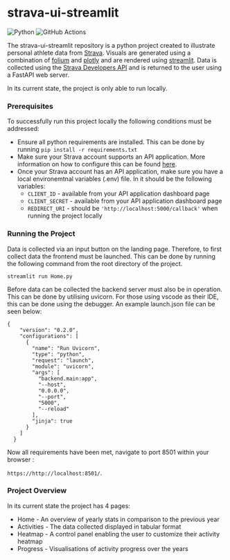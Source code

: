# strava-ui-streamlit

![Python](https://img.shields.io/badge/python-3670A0?style=for-the-badge&logo=python&logoColor=ffdd54)
![GitHub Actions](https://img.shields.io/badge/github%20actions-%232671E5.svg?style=for-the-badge&logo=githubactions&logoColor=white)

The strava-ui-streamlit repository is a python project created to illustrate personal athlete data from [Strava](https://www.strava.com/). Visuals are generated using a combination of [folium](https://python-visualization.github.io/folium/) and [plotly](https://plotly.com/python/) and are rendered using [streamlit](https://streamlit.io/). Data is collected using the [Strava Developers API](https://developers.strava.com/docs/reference/) and is returned to the user using a FastAPI web server. 

In its current state, the project is only able to run locally. 

### Prerequisites

To successfully run this project locally the following conditions must be addressed:

- Ensure all python requirements are installed. This can be done by running `pip install -r requirements.txt`
- Make sure your Strava account supports an API application. More information on how to configure this can be found [here](https://developers.strava.com/).
- Once your Strava account has an API application, make sure you have a local environemtnal variables (.env) file. In it should be the following variables:
    - `CLIENT_ID` - available from your API application dashboard page
    - `CLIENT_SECRET` - available from your API application dashboard page
    - `REDIRECT_URI` - should be `'http://localhost:5000/callback'` when running the project locally

### Running the Project

Data is collected via an input button on the landing page. Therefore, to first collect data the frontend must be launched. This can be done by running the following command from the root directory of the project.

`streamlit run Home.py`

Before data can be collected the backend server must also be in operation. This can be done by utilising uvicorn. For those using vscode as their IDE, this can be done using the debugger. An example launch.json file can be seen below:

```
{
    "version": "0.2.0",
    "configurations": [
      {
        "name": "Run Uvicorn",
        "type": "python",
        "request": "launch",
        "module": "uvicorn",
        "args": [
          "backend.main:app",
          "--host",
          "0.0.0.0",
          "--port",
          "5000",
          "--reload"
        ],
        "jinja": true
      }
    ]
  }
```

Now all requirements have been met, navigate to port 8501 within your browser : 

`https://http://localhost:8501/`. 

### Project Overview

In its current state the project has 4 pages:

- Home - An overview of yearly stats in comparison to the previous year
- Activities - The data collected displayed in tabular format
- Heatmap - A control panel enabling the user to customize their activity heatmap
- Progress - Visualisations of activity progress over the years
